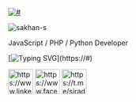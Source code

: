 <a href="#"><p align="left"><img src="https://www.codewars.com/users/Sakhan/badges/micro" alt="#" /></p></a>
<p align="left"><img src="https://komarev.com/ghpvc/?username=sakhan-s&label=Profile%20views&color=0e75b6&style=for-the-badge" alt="sakhan-s" /> </p>



<p align="left"> JavaScript / PHP / Python Developer</p>






[![Typing SVG](https://readme-typing-svg.herokuapp.com?font=Anybody&size=35&duration=5000&color=F70707&center=false&vCenter=true&width=690&height=70&lines=Contact+with+me+:)](https://#)

<p align="left">
<a href="https://www.linkedin.com/in/siradzhov/" target="blank"><img align="center" src="https://www.svgrepo.com/show/75820/linkedin.svg" alt="https://www.linkedin.com/in/sakhann/" height="50" width="50" /></a>
<a href="https://www.facebook.com/24ssg" target="blank"><img align="center" src="https://www.svgrepo.com/show/111203/facebook.svg" alt="https://www.facebook.com/24ssg" height="50" width="50" /></a>
<a href="https://t.me/siradzhov" target="blank"><img align="center" src="https://www.svgrepo.com/show/349527/telegram.svg" alt="https://t.me/siradzhov" height="50" width="50" /></a>
 </p>
 
  

  
